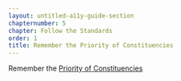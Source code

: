 ```yaml
---
layout: untitled-a11y-guide-section
chapternumber: 5
chapter: Follow the Standards
order: 1
title: Remember the Priority of Constituencies
---
```


Remember the [Priority of Constituencies](https://www.w3.org/TR/html-design-principles/#priority-of-constituencies)

